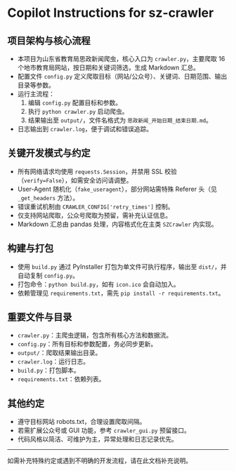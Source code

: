 # Copilot Instructions for sz-crawler

## 项目架构与核心流程

- 本项目为山东省教育局思政新闻爬虫，核心入口为 `crawler.py`，主要爬取 16 个地市教育局网站，按日期和关键词筛选，生成 Markdown 汇总。
- 配置文件 `config.py` 定义爬取目标（网站/公众号）、关键词、日期范围、输出目录等参数。
- 运行主流程：
  1. 编辑 `config.py` 配置目标和参数。
  2. 执行 `python crawler.py` 启动爬虫。
  3. 结果输出至 `output/`，文件名格式为 `思政新闻_开始日期_结束日期.md`。
- 日志输出到 `crawler.log`，便于调试和错误追踪。

## 关键开发模式与约定

- 所有网络请求均使用 `requests.Session`，并禁用 SSL 校验（`verify=False`），如需安全访问请调整。
- User-Agent 随机化（`fake_useragent`），部分网站需特殊 Referer 头（见 `_get_headers` 方法）。
- 错误重试机制由 `CRAWLER_CONFIG['retry_times']` 控制。
- 仅支持网站爬取，公众号爬取为预留，需补充认证信息。
- Markdown 汇总由 pandas 处理，内容格式化在主类 `SZCrawler` 内实现。

## 构建与打包

- 使用 `build.py` 通过 PyInstaller 打包为单文件可执行程序，输出至 `dist/`，并自动复制 `config.py`。
- 打包命令：`python build.py`，如有 `icon.ico` 会自动加入。
- 依赖管理见 `requirements.txt`，需先 `pip install -r requirements.txt`。

## 重要文件与目录

- `crawler.py`：主爬虫逻辑，包含所有核心方法和数据流。
- `config.py`：所有目标和参数配置，务必同步更新。
- `output/`：爬取结果输出目录。
- `crawler.log`：运行日志。
- `build.py`：打包脚本。
- `requirements.txt`：依赖列表。

## 其他约定

- 遵守目标网站 robots.txt，合理设置爬取间隔。
- 若需扩展公众号或 GUI 功能，参考 `crawler_gui.py` 预留接口。
- 代码风格以简洁、可维护为主，异常处理和日志记录优先。

---

如需补充特殊约定或遇到不明确的开发流程，请在此文档补充说明。
